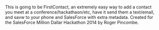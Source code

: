 This is going to be FirstContact, an extremely easy way to add a contact you meet at a conference/hackathaon/etc, have it send them a text/email, and savw to your phone and SalesForce with extra metadata.  Created for the SalesForce Million Dallar Hackathon 2014 by Roger Pincombe.